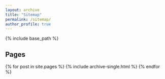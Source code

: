 ```yaml
---
layout: archive
title: "Sitemap"
permalink: /sitemap/
author_profile: true
---
```


{% include base_path %}


<h2>Pages</h2>
{% for post in site.pages %}
  {% include archive-single.html %}
{% endfor %}
